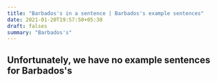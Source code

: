 ```yaml
---
title: "Barbados's in a sentence | Barbados's example sentences"
date: 2021-01-20T19:57:50+05:30
draft: falses
summary: "Barbados's"
---
```

## Unfortunately, we have no example sentences for Barbados's                 
